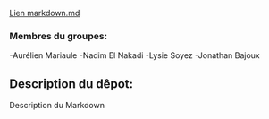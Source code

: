 [Lien markdown.md](./markdown.md)

### Membres du groupes:
 -Aurélien Mariaule
-Nadim El Nakadi
-Lysie Soyez
-Jonathan Bajoux

## Description du dêpot:

Description du Markdown